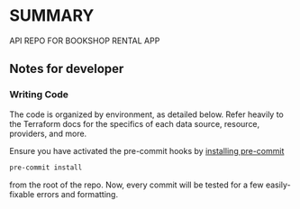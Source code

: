 # SUMMARY
API REPO FOR BOOKSHOP RENTAL APP


## Notes for developer
### Writing Code
The code is organized by environment, as detailed below. Refer heavily to the Terraform docs for the specifics of each data source, resource, providers, and more.

Ensure you have activated the pre-commit hooks by [installing pre-commit](http://pre-commit.com/#install "pre-commit install")
```bash
pre-commit install
```
from the root of the repo. Now, every commit will be tested for a few easily-fixable errors and formatting.
